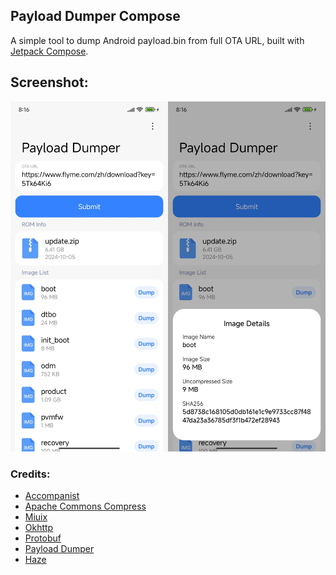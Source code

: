 ## Payload Dumper Compose

A simple tool to dump Android payload.bin from full OTA URL, built with
[Jetpack Compose](https://developer.android.com/jetpack/compose).

## Screenshot:

<img src="screenshot/screenshot.jpg" alt="Screenshot">

### Credits:

- [Accompanist](https://github.com/google/accompanist)
- [Apache Commons Compress](https://github.com/apache/commons-compress)
- [Miuix](https://github.com/miuix-kotlin-multiplatform/miuix)
- [Okhttp](https://github.com/square/okhttp)
- [Protobuf](https://github.com/protocolbuffers/protobuf)
- [Payload Dumper](https://github.com/5ec1cff/payload-dumper)
- [Haze](https://github.com/chrisbanes/haze)
